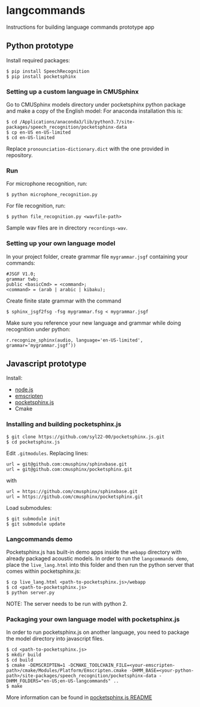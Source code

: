 # langcommands
Instructions for building language commands prototype app

## Python prototype
Install required packages:

```
$ pip install SpeechRecognition
$ pip install pocketsphinx
```

### Setting up a custom language in CMUSphinx
Go to CMUSphinx models directory under pocketsphinx python package and make a copy of the English model:
For anaconda installation this is: 
```
$ cd /Applications/anaconda3/lib/python3.7/site-packages/speech_recognition/pocketsphinx-data
$ cp en-US en-US-limited
$ cd en-US-limited
```

Replace `pronounciation-dictionary.dict` with the one provided in repository.

### Run
For microphone recognition, run:
```
$ python microphone_recognition.py
```

For file recognition, run:
```
$ python file_recognition.py <wavfile-path>
```

Sample wav files are in directory `recordings-wav`.

### Setting up your own language model

In your project folder, create grammar file `mygrammar.jsgf` containing your commands: 

```
#JSGF V1.0;
grammar twb;
public <basicCmd> = <command>;
<command> = (arab | arabic | kibaku);
```

Create finite state grammar with the command

```
$ sphinx_jsgf2fsg -fsg mygrammar.fsg < mygrammar.jsgf
```

Make sure you reference your new language and grammar while doing recognition under python:

```
r.recognize_sphinx(audio, language='en-US-limited', grammar=‘mygrammar.jsgf’))
```

## Javascript prototype

Install: 
- [node.js](https://nodejs.org/en/)
- [emscripten](https://emscripten.org/docs/getting_started/downloads.html#)
- [pocketsphinx.js](https://github.com/syl22-00/pocketsphinx.js)
- Cmake

### Installing and building pocketsphinx.js

```
$ git clone https://github.com/syl22-00/pocketsphinx.js.git
$ cd pocketsphinx.js
```

Edit `.gitmodules`. Replacing lines:

```
url = git@github.com:cmusphinx/sphinxbase.git
url = git@github.com:cmusphinx/pocketsphinx.git
```

with

```
url = https://github.com/cmusphinx/sphinxbase.git
url = https://github.com/cmusphinx/pocketsphinx.git
```

Load submodules:

```
$ git submodule init
$ git submodule update
```

### Langcommands demo

Pocketsphinx.js has built-in demo apps inside the `webapp` directory with already packaged acoustic models. In order to run the `langcommands demo`, place the `live_lang.html` into this folder and then run the python server that comes within pocketsphinx.js:

```
$ cp live_lang.html <path-to-pocketsphinx.js>/webapp
$ cd <path-to-pocketsphinx.js>
$ python server.py
```

NOTE: The server needs to be run with python 2.

### Packaging your own language model with pocketsphinx.js

In order to run pocketsphinx.js on another language, you need to package the model directory into javascript files.  

```
$ cd <path-to-pocketsphinx.js>
$ mkdir build
$ cd build
$ cmake -DEMSCRIPTEN=1 -DCMAKE_TOOLCHAIN_FILE=<your-emscripten-path>/cmake/Modules/Platform/Emscripten.cmake -DHMM_BASE=<your-python-path>/site-packages/speech_recognition/pocketsphinx-data -DHMM_FOLDERS="en-US;en-US-langcommands" ..
$ make
```

More information can be found in [pocketsphinx.js README](https://github.com/syl22-00/pocketsphinx.js)
